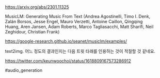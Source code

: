 https://arxiv.org/abs/2301.11325

MusicLM: Generating Music From Text (Andrea Agostinelli, Timo I. Denk, Zalán Borsos, Jesse Engel, Mauro Verzetti, Antoine Caillon, Qingqing Huang, Aren Jansen, Adam Roberts, Marco Tagliasacchi, Matt Sharifi, Neil Zeghidour, Christian Frank)

https://google-research.github.io/seanet/musiclm/examples/

text2img. 어느 정도의 결과인지는 다음 트윗 타래를 인용하는 것이 적절할 것 같네요.

https://twitter.com/keunwoochoi/status/1618809167573286912

#audio_generation 